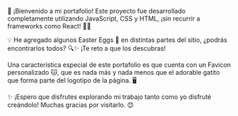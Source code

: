 👋 ¡Bienvenido a mi portafolio! Este proyecto fue desarrollado completamente utilizando JavaScript, CSS y HTML, ¡sin recurrir a frameworks como React! 🚫🔧

💡 He agregado algunos Easter Eggs 🐰 en distintas partes del sitio, ¿podrás encontrarlos todos? 🔍✨ ¡Te reto a que los descubras!

Una característica especial de este portafolio es que cuenta con un Favicon personalizado 🐱, que es nada más y nada menos que el adorable gatito que forma parte del logotipo de la página. 🖥️

✨ ¡Espero que disfrutes explorando mi trabajo tanto como yo disfruté creándolo! Muchas gracias por visitarlo. 😊

